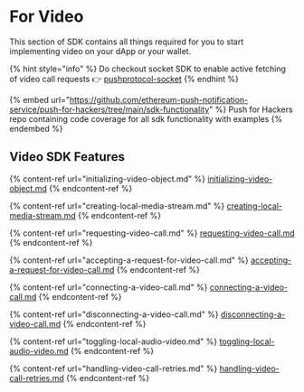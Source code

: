 # For Video

This section of SDK contains all things required for you to start implementing video on your dApp or your wallet.

{% hint style="info" %}
Do checkout socket SDK to enable active fetching of video call requests 👉 [pushprotocol-socket](../../pushprotocol-socket/ "mention")
{% endhint %}

{% embed url="https://github.com/ethereum-push-notification-service/push-for-hackers/tree/main/sdk-functionality" %}
Push for Hackers repo containing code coverage for all sdk functionality with examples
{% endembed %}

## Video SDK Features

{% content-ref url="initializing-video-object.md" %}
[initializing-video-object.md](initializing-video-object.md)
{% endcontent-ref %}

{% content-ref url="creating-local-media-stream.md" %}
[creating-local-media-stream.md](creating-local-media-stream.md)
{% endcontent-ref %}

{% content-ref url="requesting-video-call.md" %}
[requesting-video-call.md](requesting-video-call.md)
{% endcontent-ref %}

{% content-ref url="accepting-a-request-for-video-call.md" %}
[accepting-a-request-for-video-call.md](accepting-a-request-for-video-call.md)
{% endcontent-ref %}

{% content-ref url="connecting-a-video-call.md" %}
[connecting-a-video-call.md](connecting-a-video-call.md)
{% endcontent-ref %}

{% content-ref url="disconnecting-a-video-call.md" %}
[disconnecting-a-video-call.md](disconnecting-a-video-call.md)
{% endcontent-ref %}

{% content-ref url="toggling-local-audio-video.md" %}
[toggling-local-audio-video.md](toggling-local-audio-video.md)
{% endcontent-ref %}

{% content-ref url="handling-video-call-retries.md" %}
[handling-video-call-retries.md](handling-video-call-retries.md)
{% endcontent-ref %}
